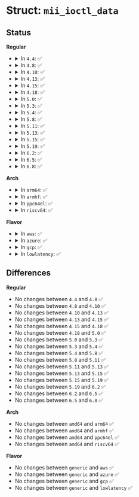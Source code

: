 # Struct: <code>mii_ioctl_data</code>

## Status
<b>Regular</b>
<ul>
<li>
<details>
<summary>In <code>4.4</code>: ✅</summary>

```c
struct mii_ioctl_data {
    __u16 phy_id;
    __u16 reg_num;
    __u16 val_in;
    __u16 val_out;
};
```
</details>
</li>
<li>
<details>
<summary>In <code>4.8</code>: ✅</summary>

```c
struct mii_ioctl_data {
    __u16 phy_id;
    __u16 reg_num;
    __u16 val_in;
    __u16 val_out;
};
```
</details>
</li>
<li>
<details>
<summary>In <code>4.10</code>: ✅</summary>

```c
struct mii_ioctl_data {
    __u16 phy_id;
    __u16 reg_num;
    __u16 val_in;
    __u16 val_out;
};
```
</details>
</li>
<li>
<details>
<summary>In <code>4.13</code>: ✅</summary>

```c
struct mii_ioctl_data {
    __u16 phy_id;
    __u16 reg_num;
    __u16 val_in;
    __u16 val_out;
};
```
</details>
</li>
<li>
<details>
<summary>In <code>4.15</code>: ✅</summary>

```c
struct mii_ioctl_data {
    __u16 phy_id;
    __u16 reg_num;
    __u16 val_in;
    __u16 val_out;
};
```
</details>
</li>
<li>
<details>
<summary>In <code>4.18</code>: ✅</summary>

```c
struct mii_ioctl_data {
    __u16 phy_id;
    __u16 reg_num;
    __u16 val_in;
    __u16 val_out;
};
```
</details>
</li>
<li>
<details>
<summary>In <code>5.0</code>: ✅</summary>

```c
struct mii_ioctl_data {
    __u16 phy_id;
    __u16 reg_num;
    __u16 val_in;
    __u16 val_out;
};
```
</details>
</li>
<li>
<details>
<summary>In <code>5.3</code>: ✅</summary>

```c
struct mii_ioctl_data {
    __u16 phy_id;
    __u16 reg_num;
    __u16 val_in;
    __u16 val_out;
};
```
</details>
</li>
<li>
<details>
<summary>In <code>5.4</code>: ✅</summary>

```c
struct mii_ioctl_data {
    __u16 phy_id;
    __u16 reg_num;
    __u16 val_in;
    __u16 val_out;
};
```
</details>
</li>
<li>
<details>
<summary>In <code>5.8</code>: ✅</summary>

```c
struct mii_ioctl_data {
    __u16 phy_id;
    __u16 reg_num;
    __u16 val_in;
    __u16 val_out;
};
```
</details>
</li>
<li>
<details>
<summary>In <code>5.11</code>: ✅</summary>

```c
struct mii_ioctl_data {
    __u16 phy_id;
    __u16 reg_num;
    __u16 val_in;
    __u16 val_out;
};
```
</details>
</li>
<li>
<details>
<summary>In <code>5.13</code>: ✅</summary>

```c
struct mii_ioctl_data {
    __u16 phy_id;
    __u16 reg_num;
    __u16 val_in;
    __u16 val_out;
};
```
</details>
</li>
<li>
<details>
<summary>In <code>5.15</code>: ✅</summary>

```c
struct mii_ioctl_data {
    __u16 phy_id;
    __u16 reg_num;
    __u16 val_in;
    __u16 val_out;
};
```
</details>
</li>
<li>
<details>
<summary>In <code>5.19</code>: ✅</summary>

```c
struct mii_ioctl_data {
    __u16 phy_id;
    __u16 reg_num;
    __u16 val_in;
    __u16 val_out;
};
```
</details>
</li>
<li>
<details>
<summary>In <code>6.2</code>: ✅</summary>

```c
struct mii_ioctl_data {
    __u16 phy_id;
    __u16 reg_num;
    __u16 val_in;
    __u16 val_out;
};
```
</details>
</li>
<li>
<details>
<summary>In <code>6.5</code>: ✅</summary>

```c
struct mii_ioctl_data {
    __u16 phy_id;
    __u16 reg_num;
    __u16 val_in;
    __u16 val_out;
};
```
</details>
</li>
<li>
<details>
<summary>In <code>6.8</code>: ✅</summary>

```c
struct mii_ioctl_data {
    __u16 phy_id;
    __u16 reg_num;
    __u16 val_in;
    __u16 val_out;
};
```
</details>
</li>
</ul>
<b>Arch</b>
<ul>
<li>
<details>
<summary>In <code>arm64</code>: ✅</summary>

```c
struct mii_ioctl_data {
    __u16 phy_id;
    __u16 reg_num;
    __u16 val_in;
    __u16 val_out;
};
```
</details>
</li>
<li>
<details>
<summary>In <code>armhf</code>: ✅</summary>

```c
struct mii_ioctl_data {
    __u16 phy_id;
    __u16 reg_num;
    __u16 val_in;
    __u16 val_out;
};
```
</details>
</li>
<li>
<details>
<summary>In <code>ppc64el</code>: ✅</summary>

```c
struct mii_ioctl_data {
    __u16 phy_id;
    __u16 reg_num;
    __u16 val_in;
    __u16 val_out;
};
```
</details>
</li>
<li>
<details>
<summary>In <code>riscv64</code>: ✅</summary>

```c
struct mii_ioctl_data {
    __u16 phy_id;
    __u16 reg_num;
    __u16 val_in;
    __u16 val_out;
};
```
</details>
</li>
</ul>
<b>Flavor</b>
<ul>
<li>
<details>
<summary>In <code>aws</code>: ✅</summary>

```c
struct mii_ioctl_data {
    __u16 phy_id;
    __u16 reg_num;
    __u16 val_in;
    __u16 val_out;
};
```
</details>
</li>
<li>
<details>
<summary>In <code>azure</code>: ✅</summary>

```c
struct mii_ioctl_data {
    __u16 phy_id;
    __u16 reg_num;
    __u16 val_in;
    __u16 val_out;
};
```
</details>
</li>
<li>
<details>
<summary>In <code>gcp</code>: ✅</summary>

```c
struct mii_ioctl_data {
    __u16 phy_id;
    __u16 reg_num;
    __u16 val_in;
    __u16 val_out;
};
```
</details>
</li>
<li>
<details>
<summary>In <code>lowlatency</code>: ✅</summary>

```c
struct mii_ioctl_data {
    __u16 phy_id;
    __u16 reg_num;
    __u16 val_in;
    __u16 val_out;
};
```
</details>
</li>
</ul>

## Differences
<b>Regular</b>
<ul>
<li>
No changes between <code>4.4</code> and <code>4.8</code> ✅
</li>
<li>
No changes between <code>4.8</code> and <code>4.10</code> ✅
</li>
<li>
No changes between <code>4.10</code> and <code>4.13</code> ✅
</li>
<li>
No changes between <code>4.13</code> and <code>4.15</code> ✅
</li>
<li>
No changes between <code>4.15</code> and <code>4.18</code> ✅
</li>
<li>
No changes between <code>4.18</code> and <code>5.0</code> ✅
</li>
<li>
No changes between <code>5.0</code> and <code>5.3</code> ✅
</li>
<li>
No changes between <code>5.3</code> and <code>5.4</code> ✅
</li>
<li>
No changes between <code>5.4</code> and <code>5.8</code> ✅
</li>
<li>
No changes between <code>5.8</code> and <code>5.11</code> ✅
</li>
<li>
No changes between <code>5.11</code> and <code>5.13</code> ✅
</li>
<li>
No changes between <code>5.13</code> and <code>5.15</code> ✅
</li>
<li>
No changes between <code>5.15</code> and <code>5.19</code> ✅
</li>
<li>
No changes between <code>5.19</code> and <code>6.2</code> ✅
</li>
<li>
No changes between <code>6.2</code> and <code>6.5</code> ✅
</li>
<li>
No changes between <code>6.5</code> and <code>6.8</code> ✅
</li>
</ul>
<b>Arch</b>
<ul>
<li>
No changes between <code>amd64</code> and <code>arm64</code> ✅
</li>
<li>
No changes between <code>amd64</code> and <code>armhf</code> ✅
</li>
<li>
No changes between <code>amd64</code> and <code>ppc64el</code> ✅
</li>
<li>
No changes between <code>amd64</code> and <code>riscv64</code> ✅
</li>
</ul>
<b>Flavor</b>
<ul>
<li>
No changes between <code>generic</code> and <code>aws</code> ✅
</li>
<li>
No changes between <code>generic</code> and <code>azure</code> ✅
</li>
<li>
No changes between <code>generic</code> and <code>gcp</code> ✅
</li>
<li>
No changes between <code>generic</code> and <code>lowlatency</code> ✅
</li>
</ul>
